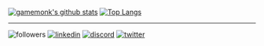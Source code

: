 [![gamemonk's github stats](https://github-readme-stats.vercel.app/api?username=keertirajmalik&count_private=true&show_icons=true&theme=synthwave)](https://github.com/anuraghazra/github-readme-stats)
[![Top Langs](https://github-readme-stats.vercel.app/api/top-langs/?username=keertirajmalik&show_icons=true&theme=synthwave)](https://github.com/anuraghazra/github-readme-stats)

<hr>

![followers](https://img.shields.io/github/followers/keertirajmalik?color=purple&logoColor=purple&style=social)
[![linkedin](https://img.shields.io/badge/LinkedIn-Keertiraj-blue)](https://www.linkedin.com/in/keertiraj-malik-43978a182)
[![discord](https://img.shields.io/badge/Discord-GameMonk-purple)](https://discord.bio/p/gamemonk)
[![twitter](https://img.shields.io/twitter/follow/Keertiraj?color=purple&label=Twitter&logoColor=purple&style=social)](https://twitter.com/keertirajmalik)
